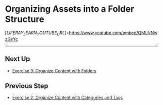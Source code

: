 # Organizing Assets into a Folder Structure

[$LIFERAY_LEARN_YOUTUBE_URL$]=https://www.youtube.com/embed/QMLNNwzGxYc

---

## Next Up

* [Exercise 3: Organize Content with Folders](./exercise-3-organize-content-with-folders.md)

## Previous Step

* [Exercise 2: Organize Content with Categories and Tags](./exercise-2-organize-content-with-categories-and-tags.md) 